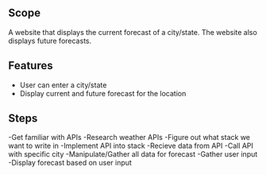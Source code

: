 ## Scope

A website that displays the current forecast of a city/state. The website also displays future forecasts.

## Features

- User can enter a city/state
- Display current and future forecast for the location 

## Steps

-Get familiar with APIs
-Research weather APIs
-Figure out what stack we want to write in
-Implement API into stack
  -Recieve data from API
  -Call API with specific city
  -Manipulate/Gather all data for forecast
 -Gather user input
 -Display forecast based on user input
